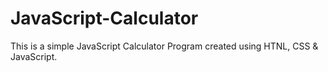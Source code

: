 # JavaScript-Calculator

This is a simple JavaScript Calculator Program created using HTNL, CSS & JavaScript.
